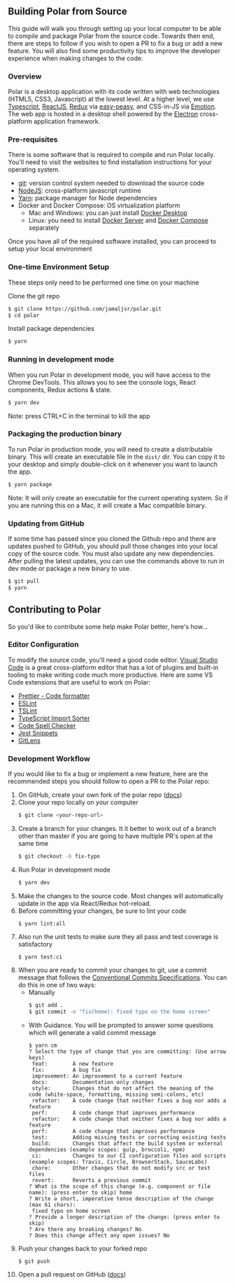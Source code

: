 ## Building Polar from Source

This guide will walk you through setting up your local computer to be able to compile and package Polar from the source code. Towards then end, there are steps to follow if you wish to open a PR to fix a bug or add a new feature. You will also find some productivity tips to improve the developer experience when making changes to the code.

### Overview

Polar is a desktop application with its code written with web technologies (HTML5, CSS3, Javascript) at the lowest level. At a higher level, we use [Typescript](https://github.com/microsoft/TypeScript), [ReactJS](https://github.com/facebook/react/), [Redux](https://redux.js.org/) via [easy-peasy](https://github.com/ctrlplusb/easy-peasy), and CSS-in-JS via [Emotion](https://emotion.sh/). The web app is hosted in a desktop shell powered by the [Electron](https://www.electronjs.org/) cross-platform application framework.

### Pre-requisites

There is some software that is required to compile and run Polar locally. You'll need to visit the websites to find installation instructions for your operating system.

- [git](https://git-scm.com): version control system needed to download the source code
- [NodeJS](https://nodejs.org): cross-platform javascript runtime
- [Yarn](https://classic.yarnpkg.com/en/docs/install): package manager for Node dependencies
- Docker and Docker Compose: OS virtualization platform
  - Mac and Windows: you can just install [Docker Desktop](https://www.docker.com/products/docker-desktop)
  - Linux: you need to install [Docker Server](https://docs.docker.com/install/#server) and [Docker Compose](https://docs.docker.com/compose/install/) separately

Once you have all of the required software installed, you can proceed to setup your local environment

### One-time Environment Setup

These steps only need to be performed one time on your machine

Clone the git repo

```sh
$ git clone https://github.com/jamaljsr/polar.git
$ cd polar
```

Install package dependencies

```sh
$ yarn
```

### Running in development mode

When you run Polar in development mode, you will have access to the Chrome DevTools. This allows you to see the console logs, React components, Redux actions & state.

```sh
$ yarn dev
```

Note: press CTRL+C in the terminal to kill the app

### Packaging the production binary

To run Polar in production mode, you will need to create a distributable binary. This will create an executable file in the `dist/` dir. You can copy it to your desktop and simply double-click on it whenever you want to launch the app.

```sh
$ yarn package
```

Note: It will only create an executable for the current operating system. So if you are running this on a Mac, it will create a Mac compatible binary.

### Updating from GitHub

If some time has passed since you cloned the Github repo and there are updates pushed to GitHub, you should pull those changes into your local copy of the source code. You must also update any new dependencies. After pulling the latest updates, you can use the commands above to run in dev mode or package a new binary to use.

```sh
$ git pull
$ yarn
```

## Contributing to Polar

So you'd like to contribute some help make Polar better, here's how...

### Editor Configuration

To modify the source code, you'll need a good code editor. [Visual Studio Code](https://code.visualstudio.com/) is a great cross-platform editor that has a lot of plugins and built-in tooling to make writing code much more productive. Here are some VS Code extensions that are useful to work on Polar:

- [Prettier - Code formatter](https://marketplace.visualstudio.com/items?itemName=esbenp.prettier-vscode)
- [ESLint](https://marketplace.visualstudio.com/items?itemName=dbaeumer.vscode-eslint)
- [TSLint](https://marketplace.visualstudio.com/items?itemName=ms-vscode.vscode-typescript-tslint-plugin)
- [TypeScript Import Sorter](https://marketplace.visualstudio.com/items?itemName=mike-co.import-sorter)
- [Code Spell Checker](https://marketplace.visualstudio.com/items?itemName=streetsidesoftware.code-spell-checker)
- [Jest Snippets](https://marketplace.visualstudio.com/items?itemName=andys8.jest-snippets)
- [GitLens](https://marketplace.visualstudio.com/items?itemName=eamodio.gitlens)

### Development Workflow

If you would like to fix a bug or implement a new feature, here are the recommended steps you should follow to open a PR to the Polar repo:

1. On GitHub, create your own fork of the polar repo ([docs](https://help.github.com/en/github/getting-started-with-github/fork-a-repo))
1. Clone your repo locally on your computer
   ```sh
   $ git clone <your-repo-url>
   ```
1. Create a branch for your changes. It it better to work out of a branch other than master if you are going to have multiple PR's open at the same time
   ```sh
   $ git checkout -b fix-typo
   ```
1. Run Polar in development mode
   ```sh
   $ yarn dev
   ```
1. Make the changes to the source code. Most changes will automatically update in the app via React/Redux hot-reload.
1. Before committing your changes, be sure to lint your code
   ```
   $ yarn lint:all
   ```
1. Also run the unit tests to make sure they all pass and test coverage is satisfactory
   ```
   $ yarn test:ci
   ```
1. When you are ready to commit your changes to git, use a commit message that follows the [Conventional Commits Specifications](https://www.conventionalcommits.org/). You can do this in one of two ways:
   - Manually
     ```sh
     $ git add .
     $ git commit -m "fix(home): fixed typo on the home screen"
     ```
   - With Guidance. You will be prompted to answer some questions which will generate a valid commit message
     ```
     $ yarn cm
     ? Select the type of change that you are committing: (Use arrow keys)
      feat:        A new feature
      fix:         A bug fix
      improvement: An improvement to a current feature
      docs:        Documentation only changes
      style:       Changes that do not affect the meaning of the code (white-space, formatting, missing semi-colons, etc)
      refactor:    A code change that neither fixes a bug nor adds a feature
      perf:        A code change that improves performance
      refactor:    A code change that neither fixes a bug nor adds a feature
      perf:        A code change that improves performance
      test:        Adding missing tests or correcting existing tests
      build:       Changes that affect the build system or external dependencies (example scopes: gulp, broccoli, npm)
      ci:          Changes to our CI configuration files and scripts (example scopes: Travis, Circle, BrowserStack, SauceLabs)
      chore:       Other changes that do not modify src or test files
      revert:      Reverts a previous commit
     ? What is the scope of this change (e.g. component or file name): (press enter to skip) home
     ? Write a short, imperative tense description of the change (max 61 chars):
      fixed typo on home screen
     ? Provide a longer description of the change: (press enter to skip)
     ? Are there any breaking changes? No
     ? Does this change affect any open issues? No
     ```
1. Push your changes back to your forked repo
   ```
   $ git push
   ```
1. Open a pull request on GitHub ([docs](https://help.github.com/en/github/collaborating-with-issues-and-pull-requests/creating-a-pull-request-from-a-fork))
